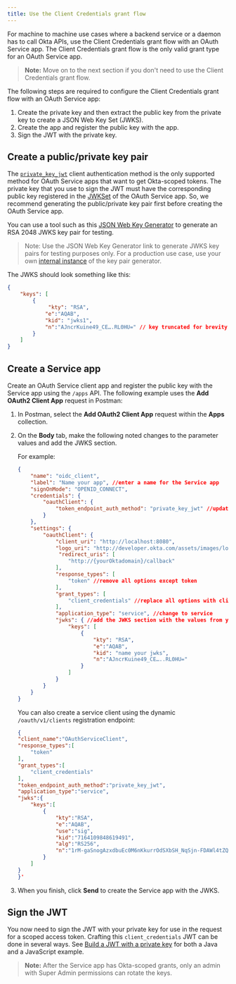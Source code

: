 ```yaml
---
title: Use the Client Credentials grant flow
---
```

For machine to machine use cases where a backend service or a daemon has to call Okta APIs, use the Client Credentials grant flow with an OAuth Service app. The Client Credentials grant flow is the only valid grant type for an OAuth Service app. 

> **Note:** Move on to the <GuideLink link="../define-allowed-scopes">next section</GuideLink> if you don't need to use the Client Credentials grant flow.

The following steps are required to configure the Client Credentials grant flow with an OAuth Service app: 

1. Create the private key and then extract the public key from the private key to create a JSON Web Key Set (JWKS). 
2. Create the app and register the public key with the app.
3. Sign the JWT with the private key.

## Create a public/private key pair
The [`private_key_jwt`](/docs/reference/api/oidc/#jwt-with-private-key) client authentication method is the only supported method for OAuth Service apps that want to get Okta-scoped tokens. The private key that you use to sign the JWT must have the corresponding public key registered in the [JWKSet](/docs/reference/api/oauth-clients/#json-web-key-set) of the OAuth Service app. So, we recommend generating the public/private key pair first before creating the OAuth Service app.

You can use a tool such as this [JSON Web Key Generator](https://mkjwk.org/) to generate an RSA 2048 JWKS key pair for testing. 

> Note: Use the JSON Web Key Generator link to generate JWKS key pairs for testing purposes only. For a production use case, use your own [internal instance](https://github.com/mitreid-connect/mkjwk.org) of the key pair generator.

The JWKS should look something like this:

```json
{
    "keys": [
        {
             "kty": "RSA",
            "e":"AQAB",
            "kid": "jwks1",
            "n":"AJncrKuine49_CE….RL0HU=" // key truncated for brevity
        }    
    ]
}
```
## Create a Service app
Create an OAuth Service client app and register the public key with the Service app using the `/apps` API. The following example uses the **Add OAuth2 Client App** request in Postman:

1. In Postman, select the **Add OAuth2 Client App** request within the **Apps** collection.
2. On the **Body** tab, make the following noted changes to the parameter values and add the JWKS section.

    For example:
    ```json
    {
        "name": "oidc_client",
        "label": "Name your app", //enter a name for the Service app
        "signOnMode": "OPENID_CONNECT",
        "credentials": {
            "oauthClient": {
                "token_endpoint_auth_method": "private_key_jwt" //update to private_key_jwt
            }
        },
        "settings": {
            "oauthClient": {
                "client_uri": "http://localhost:8080",
                "logo_uri": "http://developer.okta.com/assets/images/logo-new.png",
                 "redirect_uris": [
                    "http://{yourOktadomain}/callback"   
                ],
                "response_types": [
                    "token" //remove all options except token
                ],
                "grant_types": [
                    "client_credentials" //replace all options with client_credentials   
                ],
                "application_type": "service", //change to service
                "jwks": { //add the JWKS section with the values from your generated jwks
                    "keys": [
                        {
                            "kty": "RSA",
                            "e":"AQAB",
                            "kid": "name your jwks",
                            "n":"AJncrKuine49_CE…..RL0HU="
                        }    
                    ]
                }
            }
        }
    }
    ```

   You can also create a service client using the dynamic `/oauth/v1/clients` registration endpoint:

    ```json
    { 
    "client_name":"OAuthServiceClient",
    "response_types":[ 
        "token"
    ],
    "grant_types":[ 
        "client_credentials"
    ],
    "token_endpoint_auth_method":"private_key_jwt",
    "application_type":"service",
    "jwks":{ 
        "keys":[ 
            { 
                "kty":"RSA",
                "e":"AQAB",
                "use":"sig",
                "kid":"7164109848619491",
                "alg":"RS256",
                "n":"1rM-gaSnogAzxdbuEc0M6nKkurrOdSXbSH_NqSjn-FDAWl4tZQHTg6cUaYkhsmpT5PAh5AngsCgvoqRydx-m6irfL-4xkvXV4PNbZkGpNdcQluEpwZvGwUz69wwo_tZl_3syBQSV3TRqRUv7-p7WyeHD78oM0SpPbm7cEzM_A2kDHROFiR9njWdr6R_PCHXmQHjp28ChwnxiA_WJczmmnU88K6cf0OatQsthn649XG2pqtSyZwr0uYu5mWiJvVAcGAD6eZH9u7hsGKQ3iJiPuToaY3QUqH-fJnU64_jxHIYlLdbgJhmY8LxeAomUdgYj3EegmQCtik3uWK00EnK3PQ"
            }
        ]
    }
    }'
    ```
 
3. When you finish, click **Send** to create the Service app with the JWKS.

## Sign the JWT
You now need to sign the JWT with your private key for use in the request for a scoped access token. Crafting this `client_credentials` JWT can be done in several ways. See [Build a JWT with a private key](/docs/guides/build-self-signed-jwt/java/jwt-with-private-key/) for both a Java and a JavaScript example.

> **Note:** After the Service app has Okta-scoped grants, only an admin with Super Admin permissions can rotate the keys.

<NextSectionLink/>
